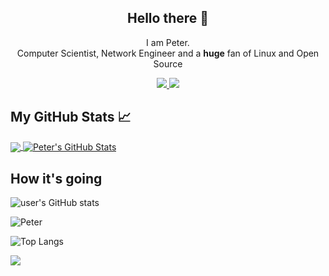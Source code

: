 <h2 align="center">Hello there 👋</h2>

<p align="center">I am Peter.<br/> Computer Scientist, Network Engineer and a <b>huge</b> fan of Linux and Open Source</p>
</p>

<p align="center">
  <a href="https://twitter.com/PeterKure3">
   <img src="https://img.shields.io/badge/Twitter-blue?label=Twitter&logo=Twitter&style=for-the-badge" />
  </a>
  
  <a href="www.linkedin.com/in/PeterKure">
    <img src="https://img.shields.io/badge/LinkedIn-blue?label=LinkedIn&logo=LinkedIn&style=for-the-badge" />
  </a>

</p>

## My GitHub Stats &#x1f4c8;

<a href="https://github.com/peterkure3/peterkure3">
  <img align="center" src="https://github-readme-stats.vercel.app/api/top-langs/?username=peterkure3&hide=java,html&title_color=ffffff&text_color=c9cacc&icon_color=2bbc8a&bg_color=1d1f21" />
</a>

<a href="https://github.com/peterkure3">
  <img align="center" src="https://github-readme-stats.vercel.app/api?username=peterkure3&show_icons=true&line_height=27&count_private=true&title_color=ffffff&text_color=c9cacc&icon_color=2bbc8a&bg_color=1d1f21" alt="Peter's GitHub Stats" />
</a>

## How it's going
![user's GitHub stats](https://github-readme-stats.vercel.app/api?username=peterkure3&amp;show_icons=true&amp;theme=radical) <p><img align="center" src="https://github-readme-streak-stats.herokuapp.com/?user=peterkure3&" alt="Peter" /></p>

![Top Langs](https://github-readme-stats.vercel.app/api/top-langs/?username=peterkure3&langs_count=8&layout=compact&theme=radical)


<p><img align="center" src="https://github-profile-summary-cards.vercel.app/api/cards/profile-details?username=elywin&theme=github" /></p>
